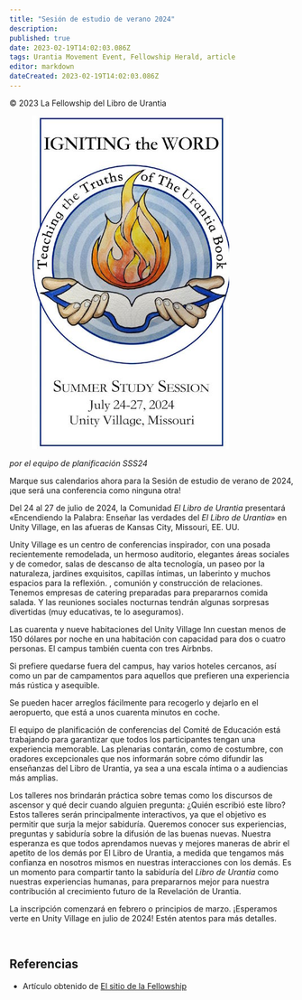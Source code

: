 ```yaml
---
title: "Sesión de estudio de verano 2024"
description: 
published: true
date: 2023-02-19T14:02:03.086Z
tags: Urantia Movement Event, Fellowship Herald, article
editor: markdown
dateCreated: 2023-02-19T14:02:03.086Z
---
```


<p class="v-card tema v-sheet--gris claro aclarar-3 px-2">© 2023 La Fellowship del Libro de Urantia</p>

<figure id="Figure_1" class="image urantiapedia image-style-align-left">
<img src="/image/article/SSS_2024.jpg">
</figure>

_por el equipo de planificación SSS24_

Marque sus calendarios ahora para la Sesión de estudio de verano de 2024, ¡que será una conferencia como ninguna otra!

Del 24 al 27 de julio de 2024, la Comunidad _El Libro de Urantia_ presentará «Encendiendo la Palabra: Enseñar las verdades del _El Libro de Urantia_» en Unity Village, en las afueras de Kansas City, Missouri, EE. UU.

Unity Village es un centro de conferencias inspirador, con una posada recientemente remodelada, un hermoso auditorio, elegantes áreas sociales y de comedor, salas de descanso de alta tecnología, un paseo por la naturaleza, jardines exquisitos, capillas íntimas, un laberinto y muchos espacios para la reflexión. , comunión y construcción de relaciones. Tenemos empresas de catering preparadas para prepararnos comida salada. Y las reuniones sociales nocturnas tendrán algunas sorpresas divertidas (muy educativas, te lo aseguramos).

Las cuarenta y nueve habitaciones del Unity Village Inn cuestan menos de 150 dólares por noche en una habitación con capacidad para dos o cuatro personas. El campus también cuenta con tres Airbnbs.

Si prefiere quedarse fuera del campus, hay varios hoteles cercanos, así como un par de campamentos para aquellos que prefieren una experiencia más rústica y asequible.

Se pueden hacer arreglos fácilmente para recogerlo y dejarlo en el aeropuerto, que está a unos cuarenta minutos en coche.

El equipo de planificación de conferencias del Comité de Educación está trabajando para garantizar que todos los participantes tengan una experiencia memorable. Las plenarias contarán, como de costumbre, con oradores excepcionales que nos informarán sobre cómo difundir las enseñanzas del Libro de Urantia, ya sea a una escala íntima o a audiencias más amplias.

Los talleres nos brindarán práctica sobre temas como los discursos de ascensor y qué decir cuando alguien pregunta: ¿Quién escribió este libro? Estos talleres serán principalmente interactivos, ya que el objetivo es permitir que surja la mejor sabiduría. Queremos conocer sus experiencias, preguntas y sabiduría sobre la difusión de las buenas nuevas. Nuestra esperanza es que todos aprendamos nuevas y mejores maneras de abrir el apetito de los demás por El Libro de Urantia, a medida que tengamos más confianza en nosotros mismos en nuestras interacciones con los demás. Es un momento para compartir tanto la sabiduría del _Libro de Urantia_ como nuestras experiencias humanas, para prepararnos mejor para nuestra contribución al crecimiento futuro de la Revelación de Urantia.

La inscripción comenzará en febrero o principios de marzo. ¡Esperamos verte en Unity Village en julio de 2024! Estén atentos para más detalles.

<br style="clear:both;"/>

## Referencias

- Artículo obtenido de [El sitio de la Fellowship](https://urantia-book.org/archive/newsletters/herald/)